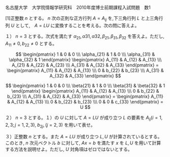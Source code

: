 名古屋大学　大学院情報学研究科　2010年度博士前期課程入試問題　数1

\[1]正整数 $n$ とする。 $n$ 次の正則な正方行列 $A = A_{ij}$ を,下三角行列 $L$ と上三角行列 $U$ として,　$A = LU$ に変換することを考える。次の問に答えよ。

１） $n = 3$ とする。次式を満たす $\alpha_{21}, \alpha{31}, \alpha{32}, \beta_{21}, \beta_{31}, \beta_{32}$ を答えよ。ただし, $A_{11} \ne 0, b_{22} \ne 0$ とする。

$$
    \begin{pmatrix} 
        1 & 0 & 0 \\\
        \alpha_{21} & 1 & 0 \\\
        \alpha_{31} & \alpha_{32} & 1 
    \end{pmatrix}
     \begin{pmatrix} 
        A_{11} & A_{12} & A_{13} \\\
        A_{21} & A_{22} & A_{23} \\\
        A_{31} & A_{32} & A_{33}
    \end{pmatrix} = 
    \begin{pmatrix} 
        A_{11} & A_{12} & A_{13} \\\
        0 & b_{22} & b_{23} \\\
        A_{31} & A_{32} & A_{33}
    \end{pmatrix}
$$


$$
    \begin{pmatrix} 
        1 & 0 & 0 \\\
        \beta{21} & 1 & 0 \\\
        \beta{31} & \beta{32} & 1 
    \end{pmatrix}
     \begin{pmatrix} 
        A_{11} & A_{12} & A_{13} \\\
        0 & b_{22} & b_{23} \\\
        A_{31} & A_{32} & A_{33}
    \end{pmatrix} = 
    \begin{pmatrix} 
        A_{11} & A_{12} & A_{13} \\\
        0 & b_{22} & b_{23} \\\
        0 & 0  & c_{33}
    \end{pmatrix} = U
$$

２） $n = 3$ とする。１）の $U$ に対して $A = LU$ が成り立つ $L$ の要素を $A_{ij} (i = 1, 2, 3; j = 1, 2, 3)$, $b_{2j}, (j = 2, 3)$ を用いて表せ。

３）正整数 $n$ とする。また $A = LU$ が成り立つ $L, U$ が計算されているとする。このとき, $n$ 次元ベクトル $b$ に対して, $Ax = b$ を満たす $x$ を $L, U$ を用いて計算する方法を説明せよ。ただし, $U$ 対角項はゼロではないとする。

